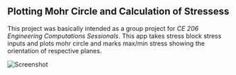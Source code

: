 ## Plotting Mohr Circle and Calculation of Stressess
This project was basically intended as a group project for *CE 206 Engineering Computations Sessionals*. 
This app takes stress block stress inputs and plots mohr circle and marks max/min stress showing the orientation of respective planes.

![Screenshot](https://i.ibb.co/3MR9TgY/image.png)